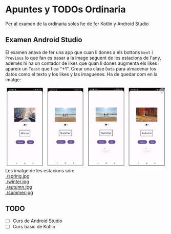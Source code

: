 # Apuntes y TODOs Ordinaria
Per al examen de la ordinaria soles he de fer Kotlin y Android Studio
## Examen Android Studio
El examen anava de fer una app que cuan li dones a els bottons ``Next`` i ``Previous`` lo que fan es pasar a la image seguent de les estacions de l'any, ademés hi ha un contador de likes que quan li dones augmenta els likes i apareix un ``Toast`` que fica "+1".
Crear una clase ``Data`` para almacenar los datos como el texto y los likes y las imaguenes.
Ha de quedar com en la imatge:  

![./app.png](./app.png)  
Les imatge de les estacions són:  
[./spring.jpg](./spring.jpg)  
[./winter.jpg](./winter.jpg)  
[./autumn.jpg](./autumn.jpg)  
[./summer.jpg](./summer.jpg)  
## TODO
- [ ] Curs de Android Studio
- [ ] Curs basic de Kotlin 
